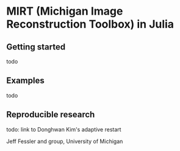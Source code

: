 # MIRT (Michigan Image Reconstruction Toolbox) in Julia

## Getting started

todo

## Examples

todo

## Reproducible research

todo: link to Donghwan Kim's adaptive restart

Jeff Fessler and group, University of Michigan
